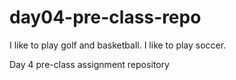 
# day04-pre-class-repo

I like to play golf and basketball.
I like to play soccer.


Day 4 pre-class assignment repository
